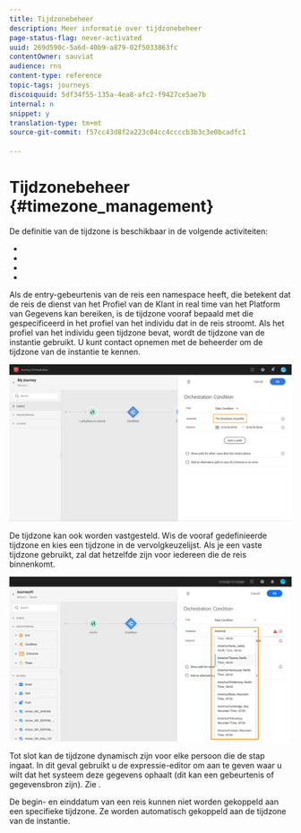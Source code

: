 ```yaml
---
title: Tijdzonebeheer
description: Meer informatie over tijdzonebeheer
page-status-flag: never-activated
uuid: 269d590c-5a6d-40b9-a879-02f5033863fc
contentOwner: sauviat
audience: rns
content-type: reference
topic-tags: journeys
discoiquuid: 5df34f55-135a-4ea8-afc2-f9427ce5ae7b
internal: n
snippet: y
translation-type: tm+mt
source-git-commit: f57cc43d8f2a223c04cc4ccccb3b3c3e0bcadfc1

---
```




# Tijdzonebeheer {#timezone_management}

De definitie van de tijdzone is beschikbaar in de volgende activiteiten:

* [](../building-journeys/condition-activity.md#time_condition)
* [](../building-journeys/condition-activity.md#date_condition)
* [](../building-journeys/wait-activity.md#custom)
* [](../building-journeys/wait-activity.md#fixed_date)

Als de entry-gebeurtenis van de reis een namespace heeft, die betekent dat de reis de dienst van het Profiel van de Klant in real time van het Platform van Gegevens kan bereiken, is de tijdzone vooraf bepaald met die gespecificeerd in het profiel van het individu dat in de reis stroomt. Als het profiel van het individu geen tijdzone bevat, wordt de tijdzone van de instantie gebruikt. U kunt contact opnemen met de beheerder om de tijdzone van de instantie te kennen.

![](../assets/journey73.png)

De tijdzone kan ook worden vastgesteld. Wis de vooraf gedefinieerde tijdzone en kies een tijdzone in de vervolgkeuzelijst. Als je een vaste tijdzone gebruikt, zal dat hetzelfde zijn voor iedereen die de reis binnenkomt.

![](../assets/journey72.png)

Tot slot kan de tijdzone dynamisch zijn voor elke persoon die de stap ingaat. In dit geval gebruikt u de expressie-editor om aan te geven waar u wilt dat het systeem deze gegevens ophaalt (dit kan een gebeurtenis of gegevensbron zijn). Zie [](../expression/expressionadvanced.md).


De begin- en einddatum van een reis kunnen niet worden gekoppeld aan een specifieke tijdzone. Ze worden automatisch gekoppeld aan de tijdzone van de instantie.

